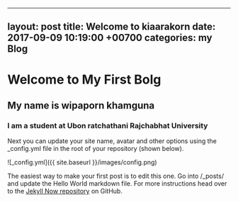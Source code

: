 ---
  layout: post
 title: Welcome to kiaarakorn
 date:  2017-09-09  10:19:00 +00700
 categories: my Blog
  ---
  
 # Welcome to My First Bolg
 ## My name is wipaporn khamguna
 ### I am a student at Ubon ratchathani Rajchabhat University
  Next you can update your site name, avatar and other options using the _config.yml file in the root of your repository (shown below).
  
  ![_config.yml]({{ site.baseurl }}/images/config.png)
  
 The easiest way to make your first post is to edit this one. Go into /_posts/ and update the Hello World markdown file. For more instructions head over to the [Jekyll Now repository](https://github.com/barryclark/jekyll-now) on GitHub.
